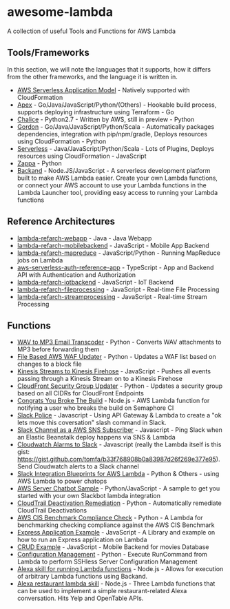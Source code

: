 # awesome-lambda
A collection of useful Tools and Functions for AWS Lambda


## Tools/Frameworks

In this section, we will note the languages that it supports, how it differs from the other frameworks, and the language it is written in.

- [AWS Serverless Application Model](http://docs.aws.amazon.com/lambda/latest/dg/deploying-lambda-apps.html#serverless_app) - Natively supported with CloudFormation
- [Apex](http://apex.run/) - Go/Java/JavaScript/Python/(Others) - Hookable build process, supports deploying infrastructure using Terraform - Go
- [Chalice](https://github.com/awslabs/chalice) - Python2.7 - Written by AWS, still in preview - Python
- [Gordon](https://github.com/jorgebastida/gordon) - Go/Java/JavaScript/Python/Scala - Automatically packages dependencies, integration with pip/npm/gradle, Deploys resources using CloudFormation - Python
- [Serverless](https://github.com/serverless/serverless) - Java/JavaScript/Python/Scala - Lots of Plugins, Deploys resources using CloudFormation - JavaScript
- [Zappa](https://github.com/Miserlou/Zappa) - Python
- [Backand](https://www.backand.com) - Node.JS/JavaScript - A serverless development platform built to make AWS Lambda easier. Create your own Lambda functions, or connect your AWS account to use your Lambda functions in the Lambda Launcher tool, providing easy access to running your Lambda functions


## Reference Architectures

- [lambda-refarch-webapp](https://github.com/awslabs/lambda-refarch-webapp/tree/master/lambda-functions) - Java - Java Webapp
- [lambda-refarch-mobilebackend](https://github.com/awslabs/lambda-refarch-mobilebackend) - JavaScript - Mobile App Backend
- [lambda-refarch-mapreduce](https://github.com/awslabs/lambda-refarch-mapreduce) - JavaScript/Python - Running MapReduce jobs on Lambda
- [aws-serverless-auth-reference-app](https://github.com/awslabs/aws-serverless-auth-reference-app) - TypeScript - App and Backend API with Authentication and Authorization
- [lambda-refarch-iotbackend](https://github.com/awslabs/lambda-refarch-iotbackend) - JavaScript - IoT Backend
- [lambda-refarch-fileprocessing](https://github.com/awslabs/lambda-refarch-fileprocessing) - JavaScript - Real-time File Processing
- [lambda-refarch-streamprocessing](https://github.com/awslabs/lambda-refarch-streamprocessing) - JavaScript - Real-time Stream Processing


## Functions

- [WAV to MP3 Email Transcoder](https://github.com/jrstarke/email-audio-convert) - Python - Converts WAV attachments to MP3 before forwarding them
- [File Based AWS WAF Updater](https://github.com/SilkStart/lambda-functions/tree/master/waf-file-based-ip-set) - Python - Updates a WAF list based on changes to a block file
- [Kinesis Streams to Kinesis Firehose](https://github.com/awslabs/lambda-streams-to-firehose) - JavaScript - Pushes all events passing through a Kinesis Stream on to a Kinesis Firehose
- [CloudFront Security Group Updater](https://github.com/SilkStart/aws-cloudfront-samples/tree/master/update_security_groups_lambda) - Python - Updates a security group based on all CIDRs for CloudFront Endpoints
- [Congrats You Broke The Build](https://github.com/nikolalsvk/congrats-you-broke-the-build) - Node.js - AWS Lambda function for notifying a user who breaks the build on Semaphore CI
- [Slack Police](https://medium.com/@farski/learn-aws-api-gateway-with-the-slack-police-ca8d636e9fc0#.8txdk7mph) - Javascript - Using API Gateway & Lambda to create a "ok lets move this coversation" slash command in Slack.
- [Slack Channel as a AWS SNS Subscriber](https://medium.com/cohealo-engineering/how-set-up-a-slack-channel-to-be-an-aws-sns-subscriber-63b4d57ad3ea#.8wdbdzllh) - Javascript - Ping Slack when an Elastic Beanstalk deploy happens via SNS & Lambda
- [Cloudwatch Alarms to Slack](http://notes.webutvikling.org/send-aws-cloudwatch-alarms-to-slack/) - Javascript (really the Lambda itself is this gist: https://gist.github.com/tomfa/b33f768908b0a83987d26f269e377e95).  Send Cloudwatch alerts to a Slack channel
- [Slack Integration Blueprints for AWS Lambda](https://aws.amazon.com/blogs/aws/new-slack-integration-blueprints-for-aws-lambda/) - Python & Others - using AWS Lambda to power chatops
- [AWS Server Chatbot Sample](https://github.com/awslabs/aws-serverless-chatbot-sample) - Python/JavaScript - A sample to get you started with your own Slackbot lambda integration
- [CloudTrail Deactivation Remediation](https://github.com/awslabs/aws-security-automation/tree/master/CloudTrailRemediation) - Python - Automatically remediate CloudTrail Deactivations
- [AWS CIS Benchmark Compliance Check](https://github.com/awslabs/aws-security-benchmark) - Python - A Lambda for benchmarking checking compliance against the AWS CIS Benchmark
- [Express Application Example](https://github.com/awslabs/aws-serverless-express) - JavaScript - A Library and example on how to run an Express application on Lambda
- [CRUD Example](https://github.com/awslabs/aws-serverless-crud-sample) - JavaScript - Mobile Backend for movies Database
- [Configuration Management](https://github.com/awslabs/lambda-runcommand-configuration-management) - Python - Execute RunCommand from Lambda to perform SSHless Server Configuration Management
- [Alexa skill for running Lambda functions](https://github.com/backand/alexa_function_runner_skill) - Node.js - Allows for execution of arbitrary Lambda functions using Backand.
- [Alexa restaurant lambda skill](https://github.com/backand/alexa_lambda_skill_demo) - Node.js - Three Lambda functions that can be used to implement a simple restaurant-related Alexa conversation. Hits Yelp and OpenTable APIs.
